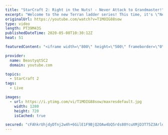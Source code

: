```yaml
---
title: "StarCraft 2: Right in the Nuts! - Never Attack to Grandmaster!"
excerpt: "Welcome to the new Terran ladder series! This time, it's \"Never Attack to Grandmaster!\" In this challenge, I play as Terran on the EU ladder, and in every game I'm not allowed to attack with any units except for using Ghosts. I'm allowed to make any army units for defending, as long as I don't attack"
originalUrl: https://youtube.com/watch?v=T1MOIG88sow
type: video
length: PT39M43S
publishedDateTime: 2020-05-08T10:30:12Z
heat: 51

featuredContent: "<iframe width=\"800\" height=\"500\" frameborder=\"0\" src=\"https://www.youtube.com/embed/T1MOIG88sow\" allow=\"accelerometer; autoplay; encrypted-media; gyroscope; picture-in-picture\" allowfullscreen></iframe>"

provider:
  name: BeastyqtSC2
  domain: youtube.com

topics:
  - StarCraft 2
tags:
  - Live

images:
  - url: https://i.ytimg.com/vi/T1MOIG88sow/maxresdefault.jpg
    width: 1280
    height: 720
    isCached: true

secured: "cFAhkrUhjdyDTnj2w4h+6GilE1F9BjQ2OAw4bQ5rds80YcuXMjD3T75Z3ArloHHQUhsS1F9tNVZTrTY0w4GGi5fqja6jkgfchNxSf8XNKtXDKhpJRoOskTdgr5Q9gBw0jB7gwtKx8GwV6OPD2FkkOVtcXsjOpT8oda4KcWvktkvAdb4tvw3p9KEaLoNl2vHp7YmizSmkxdygumk1bEAr5LRYXL0N2FHpqEbKA3xecPCVGzYMX+ls5+r5m/eQLX+ejbAyJQ2F/6jXHdD5i/e7mY9T+Id7WwB5N26BHOo6Ocd0LXhIGT7DRBnNs00qlK/vmsI4T3iNXITYQ4iHXNNuloScuXTmcmK0DFVSCXgv9lcNHqPOrFN+uWUOWjaBjA32+TKwFCUnTBsJXKnTwZqc5Vr9eJDuzm0Lvx14fwl5614=;xdD0klYTqCCCdPY00++/RA=="
---
```


